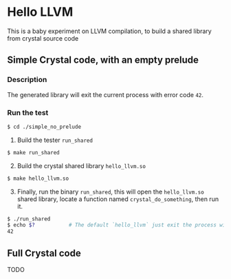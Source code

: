 # Hello LLVM

This is a baby experiment on LLVM compilation, to build a shared library from crystal source code

## Simple Crystal code, with an empty prelude

### Description

The generated library will exit the current process with error code `42`.

### Run the test

```sh
$ cd ./simple_no_prelude
```

1. Build the tester `run_shared`

```sh
$ make run_shared
```

2. Build the crystal shared library `hello_llvm.so`

```sh
$ make hello_llvm.so
```

3. Finally, run the binary `run_shared`, this will open the `hello_llvm.so` shared library, locate a function named `crystal_do_something`, then run it.

```sh
$ ./run_shared
$ echo $?           # The default `hello_llvm` just exit the process with 42
42
```

## Full Crystal code

TODO
